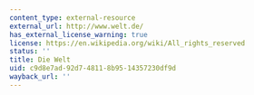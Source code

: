 ```yaml
---
content_type: external-resource
external_url: http://www.welt.de/
has_external_license_warning: true
license: https://en.wikipedia.org/wiki/All_rights_reserved
status: ''
title: Die Welt
uid: c9d8e7ad-92d7-4811-8b95-14357230df9d
wayback_url: ''
---
```

